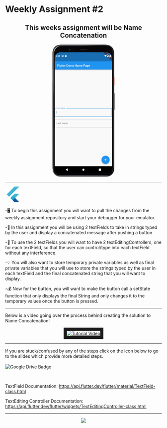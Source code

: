 # Weekly Assignment #2

<div id="header" align="center">
<h2>
  This weeks assignment will be Name Concatenation
</h2>
</div>

  
 <div align="center">
<img src = "https://github.com/SiGMobileUIUC/WeeklyAssignments/blob/main/pictures/weekly_assignment_2.gif?raw=true" width= "200"/>
</div>

<div align="left">

---

<div>
<img src = "https://raw.githubusercontent.com/devicons/devicon/master/icons/flutter/flutter-original.svg" width = "50px">
</div>

-:desktop_computer: To begin this assignment you will want to pull the changes from the weekly assignment repository and start your debugger for your emulator.

-:floppy_disk: In this assignment you will be using 2 textFields to take in strings typed by the user and display a concatenated message after pushing a button.

-:vhs: To use the 2 textFields you will want to have 2 textEditingControllers, one for each textField, so that the user can control/type into each textField without any interference. 

-:bulb: You will also want to store temporary private variables as well as final private variables that you will use to store the strings typed by the user in each textField and the final concatenated string that you will want to display.

-:moneybag: Now for the button, you will want to make the button call a setState function that only displays the final String and only changes it to the temporary values once the button is pressed. 


---
Below is a video going over the process behind creating the solution to Name Concatenation!

<div align="center">

<a href="https://www.youtube.com/watch?v=TY28leJXkI4">
  <img src="https://img.youtube.com/vi/TY28leJXkI4/0.jpg" 
       alt="Tutorial Video" 
       width="240" 
       height="180" 
       border="10" />
</a>
</div>

---

<div align="left">
If you are stuck/confused by any of the steps click on the icon below to go to the slides which provide more detailed steps.
</div>

<div>
&nbsp;
</div>

<div align = "left>

<a href="https://docs.google.com/presentation/d/1IHM83iHkSUcHfKUi7qxKUPJAQy8jlp07rkNyiG3VQ9E/edit?usp=sharing">
    <img src="https://img.shields.io/badge/Slides-yellow?style=for-the-badge&logo=google drive&logoColor=white" alt="Google Drive Badge"/>
    
&nbsp;

TextField Documentation: https://api.flutter.dev/flutter/material/TextField-class.html

TextEditing Controller Documentation: https://api.flutter.dev/flutter/widgets/TextEditingController-class.html

</div>

---

<div align="center">
 <img src="https://media.giphy.com/media/26tn33aiTi1jkl6H6/giphy.gif" width="200"/>
</div>


